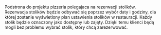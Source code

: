 Podstrona do projektu pizzeria polegajaca na rezerwacji stolików.
Rezerwacja stolików będzie odbywać się poprzez wybór daty i godziny,
dla której zostanie wyświetlony plan ustawienia stolików w restauracji.
Każdy stolik będzie oznaczony jako dostępny lub zajęty.
Dzięki temu klienci będą mogli bez problemu wybrać stolik, który chcą zarezerwować.
